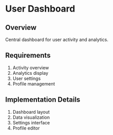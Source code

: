 # User Dashboard

## Overview
Central dashboard for user activity and analytics.

## Requirements
1. Activity overview
2. Analytics display
3. User settings
4. Profile management

## Implementation Details
1. Dashboard layout
2. Data visualization
3. Settings interface
4. Profile editor